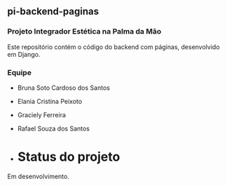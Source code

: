 ## pi-backend-paginas

### Projeto Integrador Estética na Palma da Mão

Este repositório contém o código do backend com páginas, desenvolvido em Django.

### Equipe
- Bruna Soto Cardoso dos Santos  
- Elania Cristina Peixoto  
- Graciely Ferreira  
- Rafael Souza dos Santos

- # Status do projeto
Em desenvolvimento.
